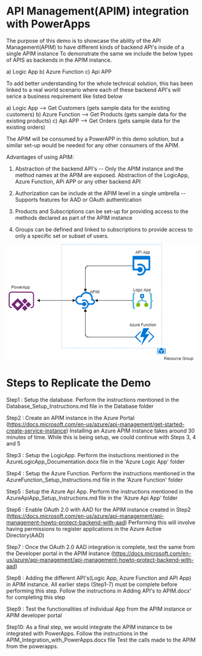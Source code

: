 # API Management(APIM) integration with PowerApps

The purpose of this demo is to showcase the ability of the API Management(APIM) to have different kinds of backend API's inside of a single APIM instance
To demonstrate the same we include the below types of APIS as backends in the APIM instance.

a) Logic App
b) Azure Function
c) Api APP

To add better understanding for the whole technical solution, this has been linked to a real world scenario where each of 
these backend API's will serice a business requirement like listed below

a) Logic App --> Get Customers (gets sample data for the existing customers)
b) Azure Function --> Get Products (gets sample data for the existing products)
c) Api APP --> Get Orders  (gets sample data for the existing orders)


The APIM will be consumed by a PowerAPP in this demo solution, but a similar set-up would be needed for any other consumers of the APIM.

Advantages of using APIM:

1) Abstraction of the backend API's -- Only the APIM instance and the method names at the APIM are exposed.
	Abstraction of the LogicApp, Azure Function, APi APP or any other backend API

2) Authorization can be include at the APIM level in a single umbrella -- Supports features for AAD or OAuth authentication

3) Products and Subscriptions can be set-up for providing access to the methods declared as part of the APIM instance

4) Groups can be defined and linked to subscriptions to provide access to only a specific set or subset of users.



![Architecture Diagram](APIM-Demo.PNG)



# Steps to Replicate the Demo

Step1 : Setup the database. Perform the instructions mentioned in the Database_Setup_Instructions.md file in the Database folder

Step2 : Create an APIM instance in the Azure Portal  (https://docs.microsoft.com/en-us/azure/api-management/get-started-create-service-instance)
		Installing an Azure APIM instance takes around 30 minutes of time. While this is being setup, we could continue with Steps 3, 4 and 5
		
Step3 : Setup the LogicApp. Perform the instuctions mentioned in the AzureLogicApp_Documentation.docx file in the 'Azure Logic App' folder

Step4 : Setup the Azure Function. Perform the  instructions mentioned in the AzureFunction_Setup_Instructions.md file in the 'Azure Function' folder

Step5 : Setup the Azure Api App. Perform the  instructions mentioned in the AzureApiApp_Setup_Instructions.md file in the 'Azure Api App' folder

Step6 : Enable OAuth 2.0 with AAD for the APIM instance created in Step2 (https://docs.microsoft.com/en-us/azure/api-management/api-management-howto-protect-backend-with-aad)
        Performing this will involve having permissions to register applications in the Azure Active Directory(AAD)

Step7 : Once the OAuth 2.0 AAD integration is complete, test the same from the Developer portal in the APIM instance (https://docs.microsoft.com/en-us/azure/api-management/api-management-howto-protect-backend-with-aad)

Step8 : Adding the different API's(Logic App, Azure Function and API App) in APIM instance.
		All earlier steps (Step1-7) must be complete before performing this step.
		Follow the instructions in Adding API's to APIM.docx' for completing this step

Step9 : Test the functionalities of individual App from the APIM instance or APIM developer portal

Step10: As a final step, we would integrate the APIM instance to be integrated with PowerApps.
	Follow the instructions in the APIM_Integration_with_PowerApps.docx file
	Test the calls made to the APIM from the powerapps.
